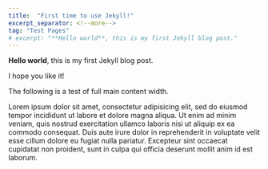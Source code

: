 ```yaml
---
title:  "First time to use Jekyll!"
excerpt_separator: <!--more-->
tag: "Test Pages"
# excerpt: "**Hello world**, this is my first Jekyll blog post."
---
```


**Hello world**, this is my first Jekyll blog post.


<!--more-->

I hope you like it!

The following is a test of full main content width.

Lorem ipsum dolor sit amet, consectetur adipisicing elit, sed do eiusmod tempor incididunt ut labore et dolore magna aliqua. Ut enim ad minim veniam, quis nostrud exercitation ullamco laboris nisi ut aliquip ex ea commodo consequat. Duis aute irure dolor in reprehenderit in voluptate velit esse cillum dolore eu fugiat nulla pariatur. Excepteur sint occaecat cupidatat non proident, sunt in culpa qui officia deserunt mollit anim id est laborum.
